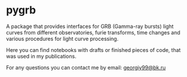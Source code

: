 # pygrb
A package that provides interfaces for GRB (Gamma-ray bursts) light curves from different observatories, furie transforms, time changes and various procedures for light curve processing.

Here you can find notebooks with drafts or finished pieces of code, that was used in my publications.

For any questions you can contact me by email: georgiy99@bk.ru
